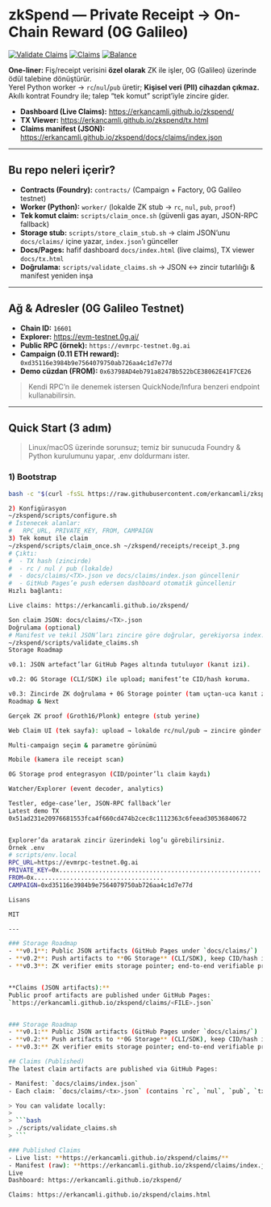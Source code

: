 # zkSpend — Private Receipt → On-Chain Reward (0G Galileo)
[![Validate Claims](https://github.com/erkancamli/zkspend/actions/workflows/validate-claims.yml/badge.svg)](../../actions/workflows/validate-claims.yml)
[![Claims](https://img.shields.io/endpoint?cacheSeconds=60img.shields.io/endpoint?url=url=https://erkancamli.github.io/zkspend/docs/badges/claims.json)](https://erkancamli.github.io/zkspend/#claims) [![Balance](https://img.shields.io/endpoint?cacheSeconds=60img.shields.io/endpoint?url=url=https://erkancamli.github.io/zkspend/docs/badges/balance.json)](https://erkancamli.github.io/zkspend/)

**One-liner:** Fiş/receipt verisini **özel olarak** ZK ile işler, 0G (Galileo) üzerinde ödül talebine dönüştürür.  
Yerel Python worker → `rc`/`nul`/`pub` üretir; **Kişisel veri (PII) cihazdan çıkmaz.**  
Akıllı kontrat Foundry ile; talep “tek komut” script’iyle zincire gider.

- **Dashboard (Live Claims):** https://erkancamli.github.io/zkspend/  
- **TX Viewer:** https://erkancamli.github.io/zkspend/tx.html  
- **Claims manifest (JSON):** https://erkancamli.github.io/zkspend/docs/claims/index.json

---

## Bu repo neleri içerir?

- **Contracts (Foundry):** `contracts/` (Campaign + Factory, 0G Galileo testnet)  
- **Worker (Python):** `worker/` (lokalde ZK stub → `rc`, `nul`, `pub`, `proof`)  
- **Tek komut claim:** `scripts/claim_once.sh` (güvenli gas ayarı, JSON-RPC fallback)  
- **Storage stub:** `scripts/store_claim_stub.sh` → claim JSON’unu `docs/claims/` içine yazar, `index.json`’ı günceller  
- **Docs/Pages:** hafif dashboard `docs/index.html` (live claims), TX viewer `docs/tx.html`  
- **Doğrulama:** `scripts/validate_claims.sh` → JSON ↔ zincir tutarlılığı & manifest yeniden inşa

---

## Ağ & Adresler (0G Galileo Testnet)

- **Chain ID:** `16601`  
- **Explorer:** https://evm-testnet.0g.ai/  
- **Public RPC (örnek):** `https://evmrpc-testnet.0g.ai`  
- **Campaign (0.11 ETH reward):** `0xd35116e3984b9e7564079750ab726aa4c1d7e77d`  
- **Demo cüzdan (FROM):** `0x63798AD4eb791a8247Bb522bCE38062E41F7CE26`

> Kendi RPC’n ile denemek istersen QuickNode/Infura benzeri endpoint kullanabilirsin.

---

## Quick Start (3 adım)

> Linux/macOS üzerinde sorunsuz; temiz bir sunucuda Foundry & Python kurulumunu yapar, .env doldurmanı ister.

### 1) Bootstrap
```bash
bash -c "$(curl -fsSL https://raw.githubusercontent.com/erkancamli/zkspend/main/scripts/bootstrap.sh)"

2) Konfigürasyon
~/zkspend/scripts/configure.sh
# İstenecek alanlar:
#   RPC_URL, PRIVATE_KEY, FROM, CAMPAIGN
3) Tek komut ile claim
~/zkspend/scripts/claim_once.sh ~/zkspend/receipts/receipt_3.png
# Çıktı:
#  - TX hash (zincirde)
#  - rc / nul / pub (lokalde)
#  - docs/claims/<TX>.json ve docs/claims/index.json güncellenir
#  - GitHub Pages’e push edersen dashboard otomatik güncellenir
Hızlı bağlantı:

Live claims: https://erkancamli.github.io/zkspend/

Son claim JSON: docs/claims/<TX>.json
Doğrulama (optional)
# Manifest ve tekil JSON’ları zincire göre doğrular, gerekiyorsa index.json’u yeniden kurar
~/zkspend/scripts/validate_claims.sh
Storage Roadmap

v0.1: JSON artefact’lar GitHub Pages altında tutuluyor (kanıt izi).

v0.2: 0G Storage (CLI/SDK) ile upload; manifest’te CID/hash koruma.

v0.3: Zincirde ZK doğrulama + 0G Storage pointer (tam uçtan-uca kanıt zinciri).
Roadmap & Next

Gerçek ZK proof (Groth16/Plonk) entegre (stub yerine)

Web Claim UI (tek sayfa): upload → lokalde rc/nul/pub → zincire gönder

Multi-campaign seçim & parametre görünümü

Mobile (kamera ile receipt scan)

0G Storage prod entegrasyon (CID/pointer’lı claim kaydı)

Watcher/Explorer (event decoder, analytics)

Testler, edge-case’ler, JSON-RPC fallback’ler
Latest demo TX
0x51ad231e20976681553fca4f660cd474b2cec8c1112363c6feead30536840672


Explorer’da aratarak zincir üzerindeki log’u görebilirsiniz.
Örnek .env
# scripts/env.local
RPC_URL=https://evmrpc-testnet.0g.ai
PRIVATE_KEY=0x........................................................
FROM=0x....................................
CAMPAIGN=0xd35116e3984b9e7564079750ab726aa4c1d7e77d

Lisans

MIT

---

### Storage Roadmap
- **v0.1**: Public JSON artifacts (GitHub Pages under `docs/claims/`)
- **v0.2**: Push artifacts to **0G Storage** (CLI/SDK), keep CID/hash in claim record
- **v0.3**: ZK verifier emits storage pointer; end-to-end verifiable proof trail


**Claims (JSON artifacts):**  
Public proof artifacts are published under GitHub Pages:  
`https://erkancamli.github.io/zkspend/claims/<FILE>.json`


### Storage Roadmap
- **v0.1:** Public JSON artifacts (GitHub Pages under `docs/claims/`)
- **v0.2:** Push artifacts to **0G Storage** (CLI/SDK), keep CID/hash in claim record *(stubbed now: see `scripts/uploader_0g_stub.sh`)*  
- **v0.3:** ZK verifier emits storage pointer; end-to-end verifiable proof trail

## Claims (Published)
The latest claim artifacts are published via GitHub Pages:

- Manifest: `docs/claims/index.json`
- Each claim: `docs/claims/<tx>.json` (contains `rc`, `nul`, `pub`, `tx`, optional storage pointer)

> You can validate locally:
>
> ```bash
> ./scripts/validate_claims.sh
> ```

### Published Claims
- Live list: **https://erkancamli.github.io/zkspend/claims/**  
- Manifest (raw): **https://erkancamli.github.io/zkspend/claims/index.json**
Live
Dashboard: https://erkancamli.github.io/zkspend/

Claims: https://erkancamli.github.io/zkspend/claims.html
